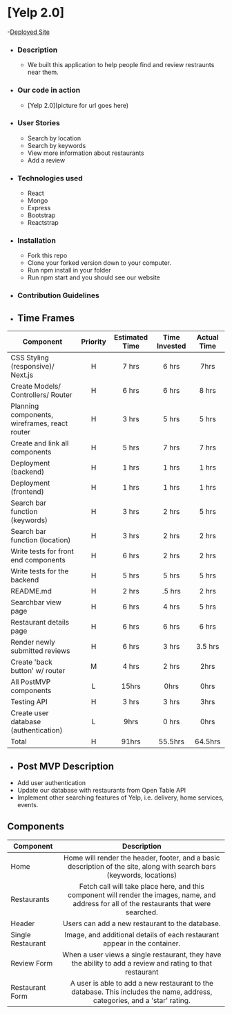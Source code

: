 # [Yelp 2.0]
-[Deployed Site](https://yelprestaurants.netlify.com)

- ### Description
  - We built this application to help people find and review restraunts near them.
- ### Our code in action
  - [Yelp 2.0](picture for url goes here)
- ### User Stories
  - Search by location
  - Search by keywords
  - View more information about restaurants
  - Add a review
- ### Technologies used
  - React
  - Mongo
  - Express
  - Bootstrap
  - Reactstrap
- ### Installation
  - Fork this repo
  - Clone your forked version down to your computer.
  - Run npm install in your folder
  - Run npm start and you should see our website
- ### Contribution Guidelines

- ## Time Frames

| Component                                     | Priority | Estimated Time | Time Invested | Actual Time |
| --------------------------------------------- | :------: | :------------: | :-----------: | :---------: |
| CSS Styling (responsive)/ Next.js             |    H     |     7 hrs      |     6 hrs     |    7hrs    |
| Create Models/ Controllers/ Router            |    H     |     6 hrs      |     6 hrs     |    8 hrs    |
| Planning components, wireframes, react router |    H     |     3 hrs      |     5 hrs     |    5 hrs    |
| Create and link all components                |    H     |     5 hrs      |     7 hrs     |    7 hrs    |
| Deployment (backend)                          |    H     |     1 hrs      |     1 hrs     |    1 hrs    |
| Deployment (frontend)                         |    H     |     1 hrs      |     1 hrs     |    1 hrs    |
| Search bar function (keywords)                |    H     |     3 hrs      |     2 hrs     |    5 hrs    |
| Search bar function (location)                |    H     |     3 hrs      |     2 hrs     |    2 hrs    |
| Write tests for front end components          |    H     |     6 hrs      |     2 hrs     |    2 hrs    |
| Write tests for the backend                   |    H     |     5 hrs      |     5 hrs     |    5 hrs    |
| README.md                                     |    H     |     2 hrs      |    .5 hrs     |    2 hrs    |
| Searchbar view page                           |    H     |     6 hrs      |     4 hrs     |    5 hrs    |
| Restaurant details page                       |    H     |     6 hrs      |     6 hrs     |    6 hrs    |
| Render newly submitted reviews                |    H     |     6 hrs      |     3 hrs     |  3.5 hrs    |
| Create 'back button' w/ router                |    M     |     4 hrs      |     2 hrs     |     2hrs    |
| All PostMVP components                        |    L     |     15hrs      |     0hrs      |    0hrs     |
| Testing API                                   |    H     |     3 hrs      |     3 hrs     |     3hrs    |
| Create user database (authentication)         |    L     |      9hrs      |     0 hrs     |     0hrs    |
| Total                                         |    H     |     91hrs      |  55.5hrs      | 64.5hrs     |


- ## Post MVP Description
- Add user authentication
- Update our database with restaurants from Open Table API
- Implement other searching features of Yelp, i.e. delivery, home services, events.


## Components

| Component | Description | 
| --- | :---: |  
| Home | Home will render the header, footer, and a basic description of the site, along with search bars (keywords, locations) | 
| Restaurants | Fetch call will take place here, and this component will render the images, name, and address for all of the restaurants that were searched. | 
| Header | Users can add a new restaurant to the database. | 
| Single Restaurant | Image, and additional details of each restaurant appear in the container. |
| Review Form | When a user views a single restaurant, they have the ability to add a review and rating to that restaurant |
| Restaurant Form | A user is able to add a new restaurant to the database. This includes the name, address, categories, and a 'star' rating. |
